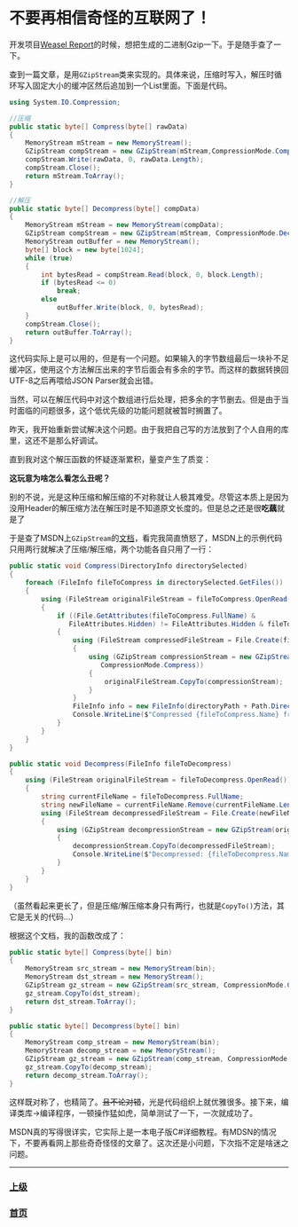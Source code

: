 # 不要再相信奇怪的互联网了！

开发项目[Weasel Report](https://edistein.github.io/Weasel-Report-Release-Page/)的时候，想把生成的二进制Gzip一下。于是随手查了一下。

查到一篇文章，是用`GZipStream`类来实现的。具体来说，压缩时写入，解压时循环写入固定大小的缓冲区然后追加到一个List里面。下面是代码。

``` C#
using System.IO.Compression;

//压缩
public static byte[] Compress(byte[] rawData)
{
    MemoryStream mStream = new MemoryStream();
    GZipStream compStream = new GZipStream(mStream,CompressionMode.Compress, true);
    compStream.Write(rawData, 0, rawData.Length);
    compStream.Close();
    return mStream.ToArray();
}

//解压
public static byte[] Decompress(byte[] compData)
{
    MemoryStream mStream = new MemoryStream(compData);
    GZipStream compStream = new GZipStream(mStream, CompressionMode.Decompress);
    MemoryStream outBuffer = new MemoryStream();
    byte[] block = new byte[1024];
    while (true)
    {
        int bytesRead = compStream.Read(block, 0, block.Length);
        if (bytesRead <= 0)
            break;
        else
            outBuffer.Write(block, 0, bytesRead);
    }
    compStream.Close();
    return outBuffer.ToArray();
}
```

这代码实际上是可以用的，但是有一个问题。如果输入的字节数组最后一块补不足缓冲区，使用这个方法解压出来的字节后面会有多余的字节。而这样的数据转换回UTF-8之后再喂给JSON Parser就会出错。

当然，可以在解压代码中对这个数组进行后处理，把多余的字节删去。但是由于当时面临的问题很多，这个低优先级的功能问题就被暂时搁置了。

昨天，我开始重新尝试解决这个问题。由于我把自己写的方法放到了个人自用的库里，这还不是那么好调试。

直到我对这个解压函数的怀疑逐渐累积，量变产生了质变：

**这玩意为啥怎么看怎么丑呢？**

别的不说，光是这种压缩和解压缩的不对称就让人极其难受。尽管这本质上是因为没用Header的解压缩方法在解压时是不知道原文长度的。但是总之还是很**吃藕**就是了

于是查了MSDN上`GZipStream`的[文档](https://docs.microsoft.com/en-us/dotnet/api/system.io.compression.gzipstream?view=netcore-3.1)，看完我简直愤怒了，MSDN上的示例代码只用两行就解决了压缩/解压缩，两个功能各自只用了一行：

``` C#
public static void Compress(DirectoryInfo directorySelected)
{
    foreach (FileInfo fileToCompress in directorySelected.GetFiles())
    {
        using (FileStream originalFileStream = fileToCompress.OpenRead())
        {
            if ((File.GetAttributes(fileToCompress.FullName) &
               FileAttributes.Hidden) != FileAttributes.Hidden & fileToCompress.Extension != ".gz")
            {
                using (FileStream compressedFileStream = File.Create(fileToCompress.FullName + ".gz"))
                {
                    using (GZipStream compressionStream = new GZipStream(compressedFileStream,
                       CompressionMode.Compress))
                    {
                        originalFileStream.CopyTo(compressionStream);
                    }
                }
                FileInfo info = new FileInfo(directoryPath + Path.DirectorySeparatorChar + fileToCompress.Name + ".gz");
                Console.WriteLine($"Compressed {fileToCompress.Name} from {fileToCompress.Length.ToString()} to {info.Length.ToString()} bytes.");
            }
        }
    }
}

public static void Decompress(FileInfo fileToDecompress)
{
    using (FileStream originalFileStream = fileToDecompress.OpenRead())
    {
        string currentFileName = fileToDecompress.FullName;
        string newFileName = currentFileName.Remove(currentFileName.Length - fileToDecompress.Extension.Length);
        using (FileStream decompressedFileStream = File.Create(newFileName))
        {
            using (GZipStream decompressionStream = new GZipStream(originalFileStream, CompressionMode.Decompress))
            {
                decompressionStream.CopyTo(decompressedFileStream);
                Console.WriteLine($"Decompressed: {fileToDecompress.Name}");
            }
        }
    }
}
```

（虽然看起来更长了，但是压缩/解压缩本身只有两行，也就是`CopyTo()`方法，其它是无关的代码...）

根据这个文档，我的函数改成了：

```C#
public static byte[] Compress(byte[] bin)
{
    MemoryStream src_stream = new MemoryStream(bin);
    MemoryStream dst_stream = new MemoryStream();
    GZipStream gz_stream = new GZipStream(src_stream, CompressionMode.Compress, true);
    gz_stream.CopyTo(dst_stream);
    return dst_stream.ToArray();
}

public static byte[] Decompress(byte[] bin)
{
    MemoryStream comp_stream = new MemoryStream(bin);
    MemoryStream decomp_stream = new MemoryStream();
    GZipStream gz_stream = new GZipStream(comp_stream, CompressionMode.Decompress, true);
    gz_stream.CopyTo(decomp_stream);
    return decomp_stream.ToArray();
}
```

这样既对称了，也精简了。~~且不论对错~~，光是代码组织上就优雅很多。接下来，编译类库->编译程序，一顿操作猛如虎，简单测试了一下，一次就成功了。

MSDN真的写得很详实，它实际上是一本电子版C#详细教程。有MDSN的情况下，不要再看网上那些奇奇怪怪的文章了。这次还是小问题，下次指不定是啥迷之问题。


<hr>

### [上级](../)
### [首页](../index.html)